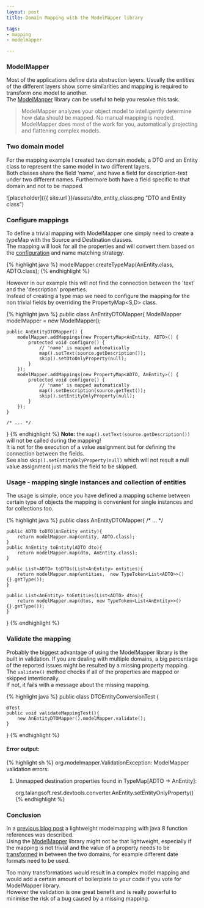 ```yaml
---
layout: post
title: Domain Mapping with the ModelMapper library

tags:
- mapping
- modelmapper

---
```


### ModelMapper
Most of the applications define data abstraction layers. Usually
the entities of the different layers show some similarities and mapping is required to transform
 one model to another. <br/>
 The <a href="http://modelmapper.org/" target="_blank">ModelMapper</a> library
 can be useful to help you resolve this task.<br/>
<blockquote>
ModelMapper analyzes your object model to intelligently determine how data should be mapped.
No manual mapping is needed. ModelMapper does most of the work for you,
automatically projecting and flattening complex models.
</blockquote>

### Two domain model
For the mapping example I created two domain models, a DTO and an Entity class
to represent the same model in two different layers. <br/>
Both classes share the field 'name', and have a field for description-text under two different names.
Furthermore both have a field specific to that domain and not to be mapped.

![placeholder]({{ site.url }}/assets/dto_entity_class.png "DTO and Entity class")


### Configure mappings
To define a trivial mapping with ModelMapper one simply need to create a typeMap with the Source and Destination classes. <br/>
The mapping will look for all the properties and will convert them based on the <a href="http://modelmapper.org/user-manual/configuration/">configuration</a> and
 name matching strategy.

{% highlight java %}
modelMapper.createTypeMap(AnEntity.class, ADTO.class);
{% endhighlight %}

However in our example this will not find the connection between the 'text' and the 'description' properties.<br/>
Instead of creating a type map we need to configure the mapping for the non trivial fields by overriding the PropertyMap<S,D> class.

{% highlight java %}
public class AnEntityDTOMapper{
    ModelMapper modelMapper = new ModelMapper();

    public AnEntityDTOMapper() {
        modelMapper.addMappings(new PropertyMap<AnEntity, ADTO>() {
            protected void configure() {
                // 'name' is mapped automatically
                map().setText(source.getDescription());
                skip().setDtoOnlyProperty(null);
            }
        });
        modelMapper.addMappings(new PropertyMap<ADTO, AnEntity>() {
            protected void configure() {
                // 'name' is mapped automatically
                map().setDescription(source.getText());
                skip().setEntityOnlyProperty(null);
            }
        });
    }

    /* ... */
}
{% endhighlight %}
**Note:** the <code>map().setText(source.getDescription())</code> will not be called during the mapping!<br/>
It is not for the execution of a value assignment but for defining the connection between the fields.<br/>
See also <code>skip().setEntityOnlyProperty(null)</code> which will not result a null
value assignment just marks the field to be skipped.

### Usage - mapping single instances and collection of entities
The usage is simple, once you have defined a mapping scheme between certain type of objects
the mapping is convenient for single instances and for collections too.

{% highlight java %}
public class AnEntityDTOMapper{
    /* ... */

    public ADTO toDTO(AnEntity entity){
        return modelMapper.map(entity, ADTO.class);
    }
    public AnEntity toEntity(ADTO dto){
        return modelMapper.map(dto, AnEntity.class);
    }

    public List<ADTO> toDTOs(List<AnEntity> entities){
        return modelMapper.map(entities,  new TypeToken<List<ADTO>>() {}.getType());
    }

    public List<AnEntity> toEntities(List<ADTO> dtos){
        return modelMapper.map(dtos, new TypeToken<List<AnEntity>>() {}.getType());
    }
}
{% endhighlight %}

### Validate the mapping
Probably the biggest advantage of using the ModelMapper library is the built in validation.
If you are dealing with multiple domains, a big percentage of the reported issues might be resulted
by a missing property mapping. <br/>
The <code>validate()</code> method checks if all of the properties are mapped or skipped intentionally.<br/>
If not, it fails with a message about the missing mapping.

{% highlight java %}
public class DTOEntityConversionTest {

    @Test
    public void validateMappingTest(){
        new AnEntityDTOMapper().modelMapper.validate();
    }
}
{% endhighlight %}

#### Error output:

{% highlight sh %}
org.modelmapper.ValidationException: ModelMapper validation errors:

1) Unmapped destination properties found in TypeMap[ADTO -> AnEntity]:

	org.talangsoft.rest.devtools.converter.AnEntity.setEntityOnlyProperty()
{% endhighlight %}

### Conclusion
In a <a href="http://www.talangsoft.org/2015/02/19/model-mapping-with_java8/" target="_blank">previous blog post</a> a lightweight modelmapping with java 8 function references was described.<br/>
Using the <a href="http://modelmapper.org/" target="_blank">ModelMapper</a> library might not be that lightweight,
especially if the mapping is not trivial and the value of a property needs to be
<a href="http://modelmapper.org/user-manual/property-mapping/#converters">transformed</a> in between the two domains,
for example different date formats need to be used.

Too many transformations would result in a complex model mapping and would add a certain amount of boilerplate to your code if you vote for ModelMapper library.
 <br/>
However the validation is one great benefit and is really powerful to minimise the
risk of a bug caused by a missing mapping.<br/>
